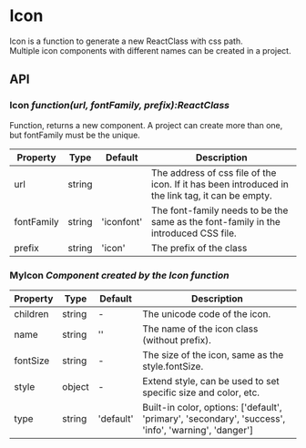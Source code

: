 # Icon
Icon is  a function to generate a new ReactClass with css path.
<br />
Multiple icon components with different names can be created in a project.

<example />

## API

### Icon *function(url, fontFamily, prefix):ReactClass*
Function, returns a new component. A project can create more than one, but fontFamily must be the unique.

| Property | Type | Default | Description |
| --- | --- | --- | --- |
| url | string |  | The address of css file of the icon. If it has been introduced in the link tag, it can be empty. |
| fontFamily | string | 'iconfont' | The font-family needs to be the same as the font-family in the introduced CSS file. |
| prefix | string | 'icon' | The prefix of the class |

### MyIcon *Component created by the Icon function*
| Property | Type | Default | Description |
| --- | --- | --- | --- |
| children | string | - | The unicode code of the icon. |
| name | string | '' | The name of the icon class (without prefix). |
| fontSize | string | - | The size of the icon, same as the style.fontSize. |
| style | object | - | Extend style, can be used to set specific size and color, etc. |
| type | string | 'default' | Built-in color, options: \['default', 'primary', 'secondary', 'success', 'info', 'warning', 'danger'] |